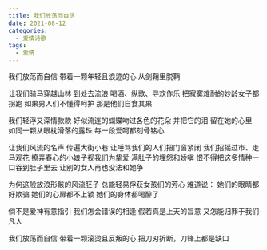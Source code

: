 ```yaml
---
title: 我们放荡而自信
date: 2021-08-12
categories:
  - 爱情诗歌
tags:
  - 爱情
---
```


我们放荡而自信
带着一颗年轻且浪迹的心
从剑鞘里脱鞘
<!--more-->
让我们骑马穿越山林
到处去流浪
喝酒、纵歌、寻欢作乐
把寂寞难耐的妙龄女子都拐跑
如果男人们不懂得呵护
那是他们自食其果

我们轻浮又深情款款
好似流连的蝴蝶吻过各色的花朵
并把它的泪
留在她的心里
如同一颗从眼枕滑落的露珠
每一段爱呵都刻骨铭心

让我们风流的名声
传遍大街小巷
让唾骂我们的人们把门窗紧闭
我们招摇过市、走马观花
撩弄春心的小娘子视我们为挚爱
满肚子的埋怨和娇嗔
恨不得把这多情种一口吞到肚子里去
让别的女人再也没法和她争

为何这般放浪形骸的风流胚子
总能轻易俘获女孩们的芳心
难道说：
她们的眼睛都好欺骗
她们的心扉都不上锁
她们的身体都喝醉了

倘不是爱神有意指引
我们怎会错误的相逢
假若真是上天的旨意
又怎能归罪于我们凡人

我们放荡而自信
带着一颗滚烫且反叛的心
把刀刃折断，刀锋上都是缺口
